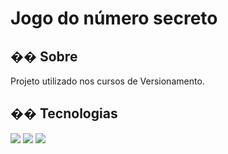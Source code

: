<h1>Jogo do número secreto</h1>

<h2>�� Sobre</h2>
<p>Projeto utilizado nos cursos de Versionamento.</p>

## �� Tecnologias
<div>
  <img src="https://img.shields.io/badge/HTML-239120?style=for-the-badge&logo=html5&logoColor=white"&gt;/>
  <img src="https://img.shields.io/badge/CSS-239120?&style=for-the-badge&logo=css3&logoColor=white"&gt;/>
  <img src="https://img.shields.io/badge/JavaScript-F7DF1E?style=for-the-badge&logo=javascript&logoColor=black"&gt;/>
</div>
